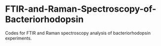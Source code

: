# FTIR-and-Raman-Spectroscopy-of-Bacteriorhodopsin
Codes for FTIR and Raman spectroscopy analysis of bacteriorhodopsin experiments.
